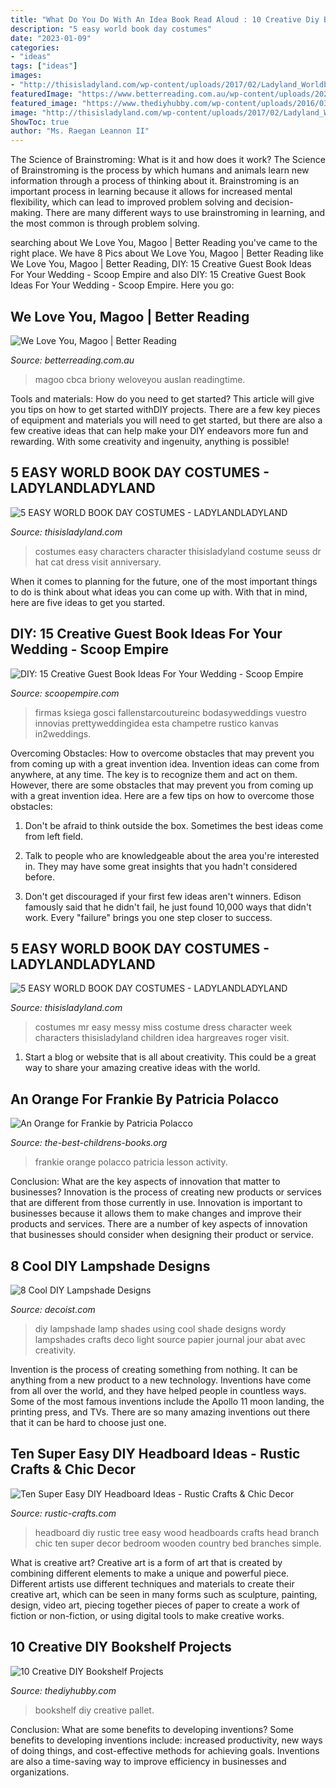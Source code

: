 ```yaml
---
title: "What Do You Do With An Idea Book Read Aloud : 10 Creative Diy Bookshelf Projects"
description: "5 easy world book day costumes"
date: "2023-01-09"
categories:
- "ideas"
tags: ["ideas"]
images:
- "http://thisisladyland.com/wp-content/uploads/2017/02/Ladyland_Worldbookweek_MrMessy_01.jpg"
featuredImage: "https://www.betterreading.com.au/wp-content/uploads/2020/08/9781760896904-1024x1020.jpg"
featured_image: "https://www.thediyhubby.com/wp-content/uploads/2016/03/pallet-book-shelf.jpg"
image: "http://thisisladyland.com/wp-content/uploads/2017/02/Ladyland_Worldbookweek_MrMessy_01.jpg"
ShowToc: true
author: "Ms. Raegan Leannon II"
---
```



The Science of Brainstroming: What is it and how does it work?
The Science of Brainstroming is the process by which humans and animals learn new information through a process of thinking about it. Brainstroming is an important process in learning because it allows for increased mental flexibility, which can lead to improved problem solving and decision-making. There are many different ways to use brainstroming in learning, and the most common is through problem solving.

	

		
searching about We Love You, Magoo | Better Reading you've came to the right place. We have 8 Pics about We Love You, Magoo | Better Reading like We Love You, Magoo | Better Reading, DIY: 15 Creative Guest Book Ideas For Your Wedding - Scoop Empire and also DIY: 15 Creative Guest Book Ideas For Your Wedding - Scoop Empire. Here you go:
		
    
## We Love You, Magoo | Better Reading

<img loading=lazy src="https://www.betterreading.com.au/wp-content/uploads/2020/08/9781760896904-1024x1020.jpg" onerror="this.onerror=null;this.src='https://tse3.mm.bing.net/th?id=OIP.EIMc5AHZrn2B3vzbzjBLcgHaHY&amp;pid=15.1';" alt="We Love You, Magoo | Better Reading">

_Source: betterreading.com.au_

>magoo cbca briony weloveyou auslan readingtime. 

	

Tools and materials: How do you need to get started?
This article will give you tips on how to get started withDIY projects. There are a few key pieces of equipment and materials you will need to get started, but there are also a few creative ideas that can help make your DIY endeavors more fun and rewarding. With some creativity and ingenuity, anything is possible!

    
## 5 EASY WORLD BOOK DAY COSTUMES - LADYLANDLADYLAND

<img loading=lazy src="http://thisisladyland.com/wp-content/uploads/2017/02/Ladyland_worldbookday_catinthehat_13.jpg" onerror="this.onerror=null;this.src='https://tse1.mm.bing.net/th?id=OIP.FFJyZ0PuZANTXuECuUNxZwHaKg&amp;pid=15.1';" alt="5 EASY WORLD BOOK DAY COSTUMES - LADYLANDLADYLAND">

_Source: thisisladyland.com_

>costumes easy characters character thisisladyland costume seuss dr hat cat dress visit anniversary. 

	

When it comes to planning for the future, one of the most important things to do is think about what ideas you can come up with. With that in mind, here are five ideas to get you started. 

    
## DIY: 15 Creative Guest Book Ideas For Your Wedding - Scoop Empire

<img loading=lazy src="https://scoopempire.com/wp-content/uploads/2015/02/465315c332bbc7a4b806b0bd7ed1a664.jpg" onerror="this.onerror=null;this.src='https://tse3.mm.bing.net/th?id=OIP.M033mpilZgEu-AGpHCLBCwHaJ6&amp;pid=15.1';" alt="DIY: 15 Creative Guest Book Ideas For Your Wedding - Scoop Empire">

_Source: scoopempire.com_

>firmas ksiega gosci fallenstarcoutureinc bodasyweddings vuestro innovias prettyweddingidea esta champetre rustico kanvas in2weddings. 

	

Overcoming Obstacles: How to overcome obstacles that may prevent you from coming up with a great invention idea.
Invention ideas can come from anywhere, at any time. The key is to recognize them and act on them. However, there are some obstacles that may prevent you from coming up with a great invention idea. Here are a few tips on how to overcome those obstacles:
1) Don't be afraid to think outside the box. Sometimes the best ideas come from left field.

2) Talk to people who are knowledgeable about the area you're interested in. They may have some great insights that you hadn't considered before.

3) Don't get discouraged if your first few ideas aren't winners. Edison famously said that he didn't fail, he just found 10,000 ways that didn't work. Every "failure" brings you one step closer to success.

    
## 5 EASY WORLD BOOK DAY COSTUMES - LADYLANDLADYLAND

<img loading=lazy src="http://thisisladyland.com/wp-content/uploads/2017/02/Ladyland_Worldbookweek_MrMessy_01.jpg" onerror="this.onerror=null;this.src='https://tse3.mm.bing.net/th?id=OIP.np3rYU8Qt12p651tLEwEGwHaK_&amp;pid=15.1';" alt="5 EASY WORLD BOOK DAY COSTUMES - LADYLANDLADYLAND">

_Source: thisisladyland.com_

>costumes mr easy messy miss costume dress character week characters thisisladyland children idea hargreaves roger visit. 

	

1. Start a blog or website that is all about creativity. This could be a great way to share your amazing creative ideas with the world.

    
## An Orange For Frankie By Patricia Polacco

<img loading=lazy src="https://www.the-best-childrens-books.org/images/Orange-for-Frankie-2.jpg" onerror="this.onerror=null;this.src='https://tse2.mm.bing.net/th?id=OIP.wtoEVQTCIZgQ8WvefmZaFgHaEK&amp;pid=15.1';" alt="An Orange for Frankie by Patricia Polacco">

_Source: the-best-childrens-books.org_

>frankie orange polacco patricia lesson activity. 

	

Conclusion: What are the key aspects of innovation that matter to businesses?
Innovation is the process of creating new products or services that are different from those currently in use. Innovation is important to businesses because it allows them to make changes and improve their products and services. There are a number of key aspects of innovation that businesses should consider when designing their product or service.

    
## 8 Cool DIY Lampshade Designs

<img loading=lazy src="http://cdn.decoist.com/wp-content/uploads/2013/01/lampshade-using-book-pages.jpg" onerror="this.onerror=null;this.src='https://tse1.mm.bing.net/th?id=OIP.pJVcoKbqVVZj31gbN4KBtQHaLH&amp;pid=15.1';" alt="8 Cool DIY Lampshade Designs">

_Source: decoist.com_

>diy lampshade lamp shades using cool shade designs wordy lampshades crafts deco light source papier journal jour abat avec creativity. 

	

Invention is the process of creating something from nothing. It can be anything from a new product to a new technology. Inventions have come from all over the world, and they have helped people in countless ways. Some of the most famous inventions include the Apollo 11 moon landing, the printing press, and TVs. There are so many amazing inventions out there that it can be hard to choose just one.

    
## Ten Super Easy DIY Headboard Ideas - Rustic Crafts &amp; Chic Decor

<img loading=lazy src="http://rustic-crafts.com/wp-content/uploads/2013/01/cover-image-DIY-headboard-468x700.png" onerror="this.onerror=null;this.src='https://tse2.mm.bing.net/th?id=OIP.hQ6GJ8QypvCU7UG4mKOpMwHaLE&amp;pid=15.1';" alt="Ten Super Easy DIY Headboard Ideas - Rustic Crafts &amp; Chic Decor">

_Source: rustic-crafts.com_

>headboard diy rustic tree easy wood headboards crafts head branch chic ten super decor bedroom wooden country bed branches simple. 

	

What is creative art?
Creative art is a form of art that is created by combining different elements to make a unique and powerful piece. Different artists use different techniques and materials to create their creative art, which can be seen in many forms such as sculpture, painting, design, video art, piecing together pieces of paper to create a work of fiction or non-fiction, or using digital tools to make creative works.

    
## 10 Creative DIY Bookshelf Projects

<img loading=lazy src="https://www.thediyhubby.com/wp-content/uploads/2016/03/pallet-book-shelf.jpg" onerror="this.onerror=null;this.src='https://tse3.mm.bing.net/th?id=OIP.st1CB-rfL2i9ZHO30m7DQwHaJ3&amp;pid=15.1';" alt="10 Creative DIY Bookshelf Projects">

_Source: thediyhubby.com_

>bookshelf diy creative pallet. 

	

Conclusion: What are some benefits to developing inventions?
Some benefits to developing inventions include: increased productivity, new ways of doing things, and cost-effective methods for achieving goals. Inventions are also a time-saving way to improve efficiency in businesses and organizations.

